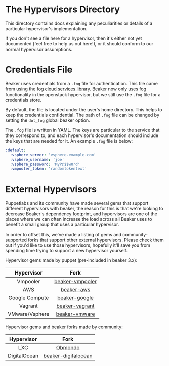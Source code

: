 # The Hypervisors Directory

This directory contains docs explaining any peculiarities or details of a particular
hypervisor's implementation.

If you don't see a file here for a hypervisor, then it's either not yet documented
(feel free to help us out here!), or it should conform to our normal hypervisor
assumptions.

# Credentials File

Beaker uses credentials from a `.fog` file for authentication. This file came
from using the [fog cloud services library](http://fog.io). Beaker now only uses
fog functionality in the openstack hypervisor, but we still use the `.fog` file
for a credentials store.

By default, the file is located under the user's home directory. This helps to
keep the credentials confidential. The path of `.fog` file can be changed by
setting the `dot_fog` global beaker option.

The `.fog` file is written in YAML. The keys are particular to the service that
they correspond to, and each hypervisor's documentation should include the keys
that are needed for it. An example `.fog` file is below:

```yaml
:default:
  :vsphere_server: 'vsphere.example.com'
  :vsphere_username: 'joe'
  :vsphere_password: 'MyP@$$w0rd'
  :vmpooler_token: 'randomtokentext'
```

# External Hypervisors

Puppetlabs and its community have made several gems that support different hypervisors with beaker, the reason for this is that we're looking to decrease Beaker's
dependency footprint, and hypervisors are one of the places where we can often
increase the load across all Beaker uses to benefit a small group that uses a
particular hypervisor. 

In order to offset this, we've made a listing of gems and community-supported forks that support other external hypervisors. Please check them out if you'd like to use those hypervisors, hopefully it'll save you from spending time trying to support a new hypervisor yourself.

Hypervisor gems made by puppet (pre-included in beaker 3.x):

| Hypervisor               | Fork                                                             |
| :----------------------: | :---------------------------------------------------------:      |
| Vmpooler                 | [beaker-vmpooler](https://github.com/puppetlabs/beaker-vmpooler) |
| AWS                      | [beaker-aws](https://github.com/puppetlabs/beaker-aws)           |
| Google Compute           | [beaker-google](https://github.com/puppetlabs/beaker-google)     |
| Vagrant                  | [beaker-vagrant](https://github.com/puppetlabs/beaker-vagrant)   |
| VMware/Vsphere           | [beaker-vmware](https://github.com/puppetlabs/beaker-vmware)     |

Hypervisor gems and beaker forks made by community:

| Hypervisor   | Fork                                                                 |
|:------------:|:--------------------------------------------------------------------:|
| LXC          | [Obmondo](https://github.com/Obmondo/beaker)                         |
| DigitalOcean | [beaker-digitalocean](https://github.com/tiengo/beaker-digitalocean) |
